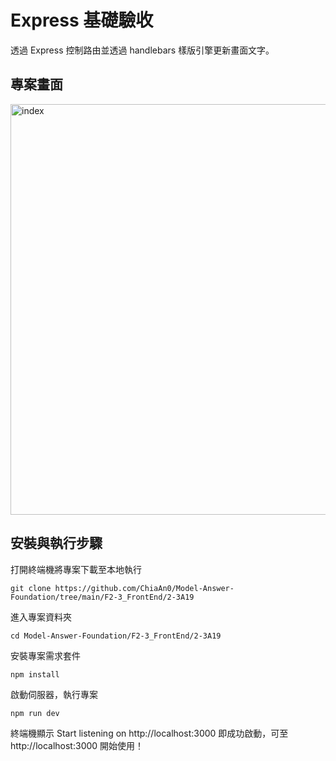 # Express 基礎驗收
透過 Express 控制路由並透過 handlebars 樣版引擎更新畫面文字。

## 專案畫面
<img width="657" alt="index" src="https://i.imgur.com/j0hINWI.png">

## 安裝與執行步驟
打開終端機將專案下載至本地執行
```
git clone https://github.com/ChiaAn0/Model-Answer-Foundation/tree/main/F2-3_FrontEnd/2-3A19
```
進入專案資料夾
```
cd Model-Answer-Foundation/F2-3_FrontEnd/2-3A19
```
安裝專案需求套件
```
npm install 
```
啟動伺服器，執行專案
```
npm run dev
```
終端機顯示 Start listening on http://localhost:3000 即成功啟動，可至 http://localhost:3000 開始使用！
